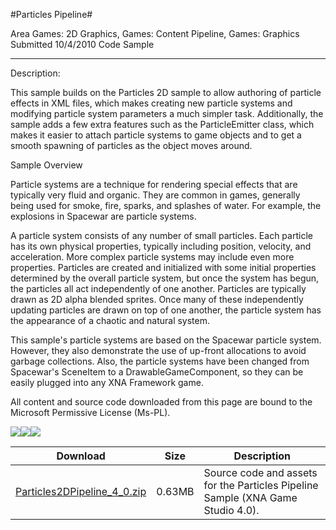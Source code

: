 #Particles Pipeline#

Area
Games: 2D Graphics, Games: Content Pipeline, Games: Graphics
Submitted
10/4/2010
Code Sample

---

Description:

This sample builds on the Particles 2D sample to allow authoring of particle effects in XML files, which makes creating new particle systems and modifying particle system parameters a much simpler task. Additionally, the sample adds a few extra features such as the ParticleEmitter class, which makes it easier to attach particle systems to game objects and to get a smooth spawning of particles as the object moves around.

Sample Overview

Particle systems are a technique for rendering special effects that are typically very fluid and organic. They are common in games, generally being used for smoke, fire, sparks, and splashes of water. For example, the explosions in Spacewar are particle systems.

A particle system consists of any number of small particles. Each particle has its own physical properties, typically including position, velocity, and acceleration. More complex particle systems may include even more properties. Particles are created and initialized with some initial properties determined by the overall particle system, but once the system has begun, the particles all act independently of one another. Particles are typically drawn as 2D alpha blended sprites. Once many of these independently updating particles are drawn on top of one another, the particle system has the appearance of a chaotic and natural system.

This sample's particle systems are based on the Spacewar particle system. However, they also demonstrate the use of up-front allocations to avoid garbage collections. Also, the particle systems have been changed from Spacewar's SceneItem to a DrawableGameComponent, so they can be easily plugged into any XNA Framework game.


All content and source code downloaded from this page are bound to the Microsoft Permissive License (Ms-PL).

![](https://github.com/kniEngine/XNAGameStudio/blob/main/Images/XNA_Particle_01_small.jpg)![](https://github.com/kniEngine/XNAGameStudio/blob/main/Images/XNA_Particle_02_small.jpg)![](https://github.com/kniEngine/XNAGameStudio/blob/main/Images/particlespipeline.png)		
	  	 

Download | Size | Description
---|---|---|
[Particles2DPipeline_4_0.zip](https://github.com/kniEngine/XNAGameStudio/blob/main/Samples/Particles2DPipeline_4_0.zip?raw=true) | 0.63MB | Source code and assets for the Particles Pipeline Sample (XNA Game Studio 4.0). 
